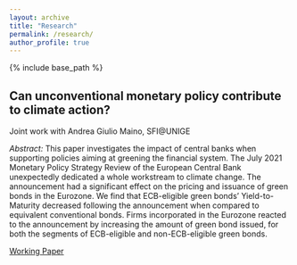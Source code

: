 ```yaml
---
layout: archive
title: "Research"
permalink: /research/
author_profile: true
---
```


{% include base_path %}

##  Can unconventional monetary policy contribute to climate action? ##
Joint work with Andrea Giulio Maino, SFI@UNIGE

*Abstract:* This paper investigates the impact of central banks when supporting policies aiming at greening the
financial system. The July 2021 Monetary Policy Strategy Review of the European Central Bank unexpectedly
dedicated a whole workstream to climate change. The announcement had a significant effect on
the pricing and issuance of green bonds in the Eurozone. We find that ECB-eligible green bonds’ Yield-to-
Maturity decreased following the announcement when compared to equivalent conventional bonds.
Firms incorporated in the Eurozone reacted to the announcement by increasing the amount of green
bond issued, for both the segments of ECB-eligible and non-ECB-eligible green bonds.



[Working Paper](https://papers.ssrn.com/sol3/papers.cfm?abstract_id=4090616)